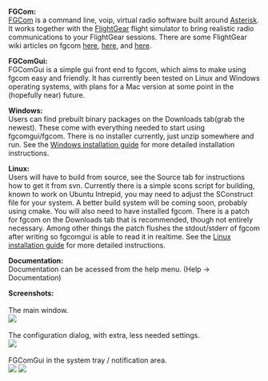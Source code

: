 **FGCom:**<br />
[FGCom](http://squonk.abacab.org/dokuwiki/fgcom) is a command line, voip, virtual radio software built around [Asterisk](http://www.asterisk.org/). It works together with the [FlightGear](http://flightgear.org) flight simulator to bring realistic radio communications to your FlightGear sessions. There are some FlightGear wiki articles on fgcom [here](http://wiki.flightgear.org/index.php/FGCOM), [here](http://wiki.flightgear.org/index.php/FGCOM_for_Windows), and [here](http://wiki.flightgear.org/index.php/User:Zexe).

**FGComGui:**<br />
FGComGui is a simple gui front end to fgcom, which aims to make using fgcom easy and friendly. It has currently been tested on Linux and Windows operating systems, with plans for a Mac version at some point in the (hopefully near) future.

**Windows:**<br />
Users can find prebuilt binary packages on the Downloads tab(grab the newest). These come with everything needed to start using fgcomgui/fgcom. There is no installer currently, just unzip somewhere and run. See the [Windows installation guide](Windows_Installation.md) for more detailed installation instructions.

**Linux:**<br />
Users will have to build from source, see the Source tab for instructions how to get it from svn. Currently there is a simple scons script for building, known to work on Ubuntu Intrepid, you may need to adjust the SConstruct file for your system. A better build system will be coming soon, probably using cmake. You will also need to have installed fgcom. There is a patch for fgcom on the Downloads tab that is recommended, though not entirely necessary. Among other things the patch flushes the stdout/stderr of fgcom after writing so fgcomgui is able to read it in realtime. See the [Linux installation guide](Linux_Installation.md) for more detailed instructions.

**Documentation:**<br />
Documentation can be acessed from the help menu. (Help -> Documentation)

**Screenshots:**<br /><br />
The main window.<br />
[![](http://farm3.static.flickr.com/2694/4272346403_1db8165819_o.png)](http://www.flickr.com/photos/jmburbach/4272346403/sizes/o)
<br /><br />
The configuration dialog, with extra, less needed settings.<br />
[![](http://farm3.static.flickr.com/2764/4272346429_efd3df21a4_o.png)](http://www.flickr.com/photos/jmburbach/4272346429/sizes/o)
<br /><br />
FGComGui in the system tray / notification area.<br />
[![](http://farm3.static.flickr.com/2743/4273089862_2a874576fb_o.png)](http://www.flickr.com/photos/jmburbach/4273089862/sizes/o)
[![](http://farm3.static.flickr.com/2731/4273089842_7c1c669e94_o.png)](http://www.flickr.com/photos/jmburbach/4273089842/sizes/o)